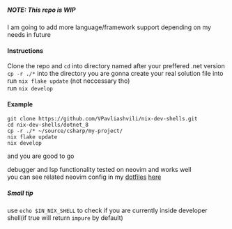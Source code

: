 ##### NOTE: This repo is WIP
I am going to add more language/framework support depending on my needs in future

#### Instructions
Clone the repo and `cd` into directory named after your preffered .net version</br>
`cp -r ./*` into the directory you are gonna create your real solution file into</br>
run `nix flake update` (not neccessary tho)</br>
run `nix develop`</br>

#### Example
```
git clone https://github.com/VPavliashvili/nix-dev-shells.git
cd nix-dev-shells/dotnet_8
cp -r ./* ~/source/csharp/my-project/
nix flake update
nix develop
```

and you are good to go

debugger and lsp functionality tested on neovim and works well</br>
you can see related neovim config in my [dotfiles](https://github.com/VPavliashvili/.dotfiles) [here](https://github.com/VPavliashvili/.dotfiles/blob/master/nvim/.config/nvim/lua/plugins/coding/languages/csharp/init.lua)

##### Small tip
use `echo $IN_NIX_SHELL` to check if you are currently inside developer shell(if true will return `impure` by default)

